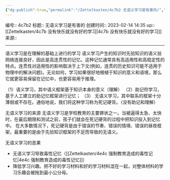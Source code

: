 ```yaml
---
{"dg-publish":true,"permalink":"/Zettelkasten/4c7b2 无语义学习是有害的/","dgPassFrontmatter":true}
---
```


编号:: 4c7b2
标题:: 无语义学习是有害的
创建时间:: 2023-02-14 14:35
up:: [[Zettelkasten/4c7b 没有快乐就没有好的学习\|4c7b 没有快乐就没有好的学习]]
来源:: 

---

语义学习是在理解的基础上进行的学习
语义学习产生的知识时先验知识的语义翁网络连接良好，因此是高连贯性的记忆。这种记忆通常具有高适用性和高稳定性的特点。连贯性对适用性的影响取决于上下文(例如，连贯的历史知识可能不适用于物理中的解决问题)。无论如何，学习如果很好地根植于知识的意义和语境，那么它就更容易保留在记忆中，也更容易用于推理。

（1）语义学习，其中语义框架基于知识本身的意义（理解）
（2）助记符学习，基于人工建立的助记忆框架进行记忆；
（3） 无语义学习，其中联系的框架十分薄弱或不存在。通俗地说，我们将这种学习称为死记硬背。（没有助记和理解）

无语义学习的来源
无语义学习是学校教育的主要罪状之一。当被逼得太急、太快时，在最后期限和测试之前，孩子们就会在死记硬背的过程中把知识投入到记忆中。
在大多数情况下，死记硬背是由于错误的节奏、错误的情境、错误的昼夜框架，最重要的是由于先验知识框架的不足而导致的无语义。

无语义学习的恶果
- 无语义学习导致毒性记忆（[[Zettelkasten/4e4c 强制教育造成的毒性记忆\|4e4c 强制教育造成的毒性记忆]]）
- 降低学习兴趣。把不好的学习材料和好的学习材料混在一起，对整体材料的学习乐趣会被拖到最小公分母。


